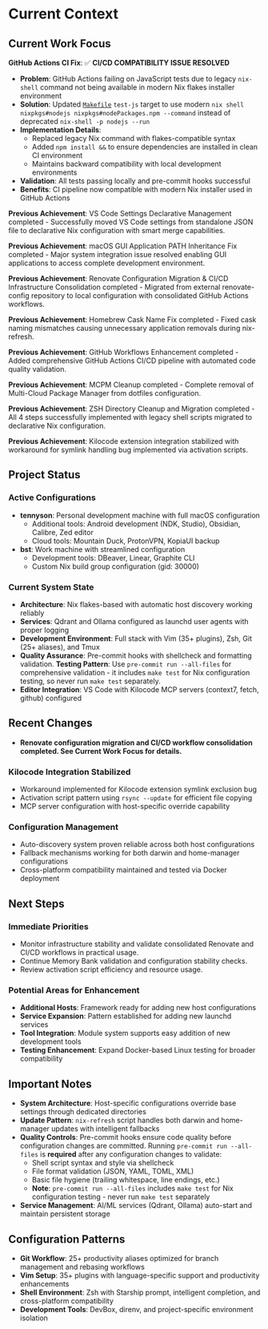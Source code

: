 # Current Context

## Current Work Focus

**GitHub Actions CI Fix**: ✅ **CI/CD COMPATIBILITY ISSUE RESOLVED**

- **Problem**: GitHub Actions failing on JavaScript tests due to legacy `nix-shell` command not being available in modern Nix flakes installer environment
- **Solution**: Updated [`Makefile`](Makefile:26) `test-js` target to use modern `nix shell nixpkgs#nodejs nixpkgs#nodePackages.npm --command` instead of deprecated `nix-shell -p nodejs --run`
- **Implementation Details**:
  - Replaced legacy Nix command with flakes-compatible syntax
  - Added `npm install &&` to ensure dependencies are installed in clean CI environment
  - Maintains backward compatibility with local development environments
- **Validation**: All tests passing locally and pre-commit hooks successful
- **Benefits**: CI pipeline now compatible with modern Nix installer used in GitHub Actions

**Previous Achievement**: VS Code Settings Declarative Management completed - Successfully moved VS Code settings from standalone JSON file to declarative Nix configuration with smart merge capabilities.

**Previous Achievement**: macOS GUI Application PATH Inheritance Fix completed - Major system integration issue resolved enabling GUI applications to access complete development environment.

**Previous Achievement**: Renovate Configuration Migration & CI/CD Infrastructure Consolidation completed - Migrated from external renovate-config repository to local configuration with consolidated GitHub Actions workflows.

**Previous Achievement**: Homebrew Cask Name Fix completed - Fixed cask naming mismatches causing unnecessary application removals during nix-refresh.

**Previous Achievement**: GitHub Workflows Enhancement completed - Added comprehensive GitHub Actions CI/CD pipeline with automated code quality validation.

**Previous Achievement**: MCPM Cleanup completed - Complete removal of Multi-Cloud Package Manager from dotfiles configuration.

**Previous Achievement**: ZSH Directory Cleanup and Migration completed - All 4 steps successfully implemented with legacy shell scripts migrated to declarative Nix configuration.

**Previous Achievement**: Kilocode extension integration stabilized with workaround for symlink handling bug implemented via activation scripts.

## Project Status

### Active Configurations

- **tennyson**: Personal development machine with full macOS configuration
  - Additional tools: Android development (NDK, Studio), Obsidian, Calibre, Zed editor
  - Cloud tools: Mountain Duck, ProtonVPN, KopiaUI backup
- **bst**: Work machine with streamlined configuration
  - Development tools: DBeaver, Linear, Graphite CLI
  - Custom Nix build group configuration (gid: 30000)

### Current System State

- **Architecture**: Nix flakes-based with automatic host discovery working reliably
- **Services**: Qdrant and Ollama configured as launchd user agents with proper logging
- **Development Environment**: Full stack with Vim (35+ plugins), Zsh, Git (25+ aliases), and Tmux
- **Quality Assurance**: Pre-commit hooks with shellcheck and formatting validation. **Testing Pattern**: Use `pre-commit run --all-files` for comprehensive validation - it includes `make test` for Nix configuration testing, so never run `make test` separately.
- **Editor Integration**: VS Code with Kilocode MCP servers (context7, fetch, github) configured

## Recent Changes

- **Renovate configuration migration and CI/CD workflow consolidation completed. See Current Work Focus for details.**

### Kilocode Integration Stabilized

- Workaround implemented for Kilocode extension symlink exclusion bug
- Activation script pattern using `rsync --update` for efficient file copying
- MCP server configuration with host-specific override capability

### Configuration Management

- Auto-discovery system proven reliable across both host configurations
- Fallback mechanisms working for both darwin and home-manager configurations
- Cross-platform compatibility maintained and tested via Docker deployment

## Next Steps

### Immediate Priorities

- Monitor infrastructure stability and validate consolidated Renovate and CI/CD workflows in practical usage.
- Continue Memory Bank validation and configuration stability checks.
- Review activation script efficiency and resource usage.

### Potential Areas for Enhancement

- **Additional Hosts**: Framework ready for adding new host configurations
- **Service Expansion**: Pattern established for adding new launchd services
- **Tool Integration**: Module system supports easy addition of new development tools
- **Testing Enhancement**: Expand Docker-based Linux testing for broader compatibility

## Important Notes

- **System Architecture**: Host-specific configurations override base settings through dedicated directories
- **Update Pattern**: `nix-refresh` script handles both darwin and home-manager updates with intelligent fallbacks
- **Quality Controls**: Pre-commit hooks ensure code quality before configuration changes are committed. Running `pre-commit run --all-files` is **required** after any configuration changes to validate:
  - Shell script syntax and style via shellcheck
  - File format validation (JSON, YAML, TOML, XML)
  - Basic file hygiene (trailing whitespace, line endings, etc.)
  - **Note**: `pre-commit run --all-files` includes `make test` for Nix configuration testing - never run `make test` separately
- **Service Management**: AI/ML services (Qdrant, Ollama) auto-start and maintain persistent storage

## Configuration Patterns

- **Git Workflow**: 25+ productivity aliases optimized for branch management and rebasing workflows
- **Vim Setup**: 35+ plugins with language-specific support and productivity enhancements
- **Shell Environment**: Zsh with Starship prompt, intelligent completion, and cross-platform compatibility
- **Development Tools**: DevBox, direnv, and project-specific environment isolation

